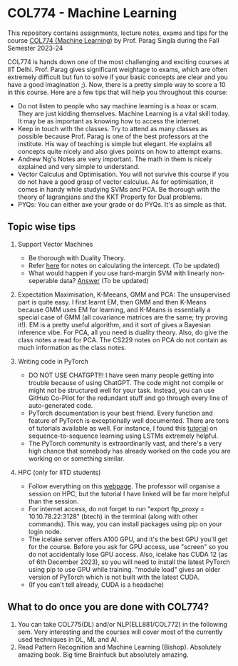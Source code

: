 # COL774 - Machine Learning

This repository contains assignments, lecture notes, exams and tips for the course [COL774 (Machine Learning)](https://www.cse.iitd.ac.in/~parags/teaching/col774/) by Prof. Parag Singla during the Fall Semester 2023-24

COL774 is hands down one of the most challenging and exciting courses at IIT Delhi. Prof. Parag gives significant weightage to exams, which are often extremely difficult but fun to solve if your basic concepts are clear and you have a good imagination ;). Now, there is a pretty simple way to score a 10 in this course. Here are a few tips that will help you throughout this course:

 - Do not listen to people who say machine learning is a hoax or scam. They are just kidding themselves. Machine Learning is a vital skill today. It may be as important as knowing how to access the internet.
 - Keep in touch with the classes. Try to attend as many classes as possible because Prof. Parag is one of the best professors at the institute. His way of teaching is simple but elegant. He explains all concepts quite nicely and also gives points on how to attempt exams.
 - Andrew Ng's Notes are very important. The math in them is nicely explained and very simple to understand.
 - Vector Calculus and Optimisation. You will not survive this course if you do not have a good grasp of vector calculus. As for optimisation, it comes in handy while studying SVMs and PCA. Be thorough with the theory of lagrangians and the KKT Property for Dual problems.
 - PYQs: You can either axe your grade or do PYQs. It's as simple as that.

## Topic wise tips
1) Support Vector Machines
   - Be thorough with Duality Theory.
   - Refer [here](https://stats.stackexchange.com/questions/451868/calculating-the-value-of-b-in-an-svm) for notes on calculating the intercept. (To be updated)
   - What would happen if you use hard-margin SVM with linearly non-seperable data? [Answer](https://www.analyticsvidhya.com/blog/2021/04/insight-into-svm-support-vector-machine-along-with-code/#:~:text=It%20works%20well%20only%20if,SVM%20comes%20to%20the%20rescue) (To be updated)

2) Expectation Maximisation, K-Meeans, GMM and PCA: The unsupervised part is quite easy. I first learnt EM, then GMM and then K-Means because GMM uses EM for learning, and K-Means is essentially a special case of GMM (all covariance matrices are the same; try proving it!). EM is a pretty useful algorithm, and it sort of gives a Bayesian inference vibe. For PCA, all you need is duality theory. Also, do give the class notes a read for PCA. The CS229 notes on PCA do not contain as much information as the class notes.

3) Writing code in PyTorch
   - DO NOT USE CHATGPT!!! I have seen many people getting into trouble because of using ChatGPT. The code might not compile or might not be structured well for your task. Instead, you can use GitHub Co-Pilot for the redundant stuff and go through every line of auto-generated code.
   - PyTorch documentation is your best friend. Every function and feature of PyTorch is exceptionally well documented. There are tons of tutorials available as well. For instance, I found this [tutorial](https://pytorch.org/tutorials/intermediate/seq2seq_translation_tutorial.html) on sequence-to-sequence learning using LSTMs extremely helpful.
   - The PyTorch community is extraordinarily vast, and there's a very high chance that somebody has already worked on the code you are working on or something similar.

4) HPC (only for IITD students)
   - Follow everything on this [webpage](https://github.com/kanha95/HPC-IIT-Delhi). The professor will organise a session on HPC, but the tutorial I have linked will be far more helpful than the session.
   - For internet access, do not forget to run "export ftp_proxy = 10.10.78.22:3128" (btech) in the terminal (along with other commands). This way, you can install packages using pip on your login node.
   - The icelake server offers A100 GPU, and it's the best GPU you'll get for the course. Before you ask for GPU access, use "screen" so you do not accidentally lose GPU access. Also, icelake has CUDA 12 (as of 6th December 2023), so you will need to install the latest PyTorch using pip to use GPU while training. "module load" gives an older version of PyTorch which is not built with the latest CUDA.
   - (If you can't tell already, CUDA is a headache)

## What to do once you are done with COL774?

1) You can take COL775(DL) and/or NLP(ELL881/COL772) in the following sem. Very interesting and the courses will cover most of the currently used techniques in DL, ML and AI.
2) Read Pattern Recognition and Machine Learning (Bishop). Absolutely amazing book. Big time Brainfuck but absolutely amazing.
